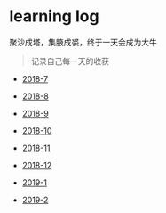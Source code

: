 learning log
======================================

聚沙成塔，集腋成裘，终于一天会成为大牛

>记录自己每一天的收获

* [2018-7](https://github.com/1810824959/notes/blob/master/2018-7.md)

* [2018-8](https://github.com/1810824959/notes/blob/master/2018-8.md)

* [2018-9](https://github.com/1810824959/notes/blob/master/2018-9.md)

* [2018-10](https://github.com/1810824959/notes/blob/master/2018-10.md)

* [2018-11](https://github.com/1810824959/notes/blob/master/2018-11.md)

* [2018-12](https://github.com/1810824959/notes/blob/master/2018-12.md)

* [2019-1](https://github.com/1810824959/notes/blob/master/2019-1.md)

* [2019-2](https://github.com/1810824959/notes/blob/master/2019-2.md)

